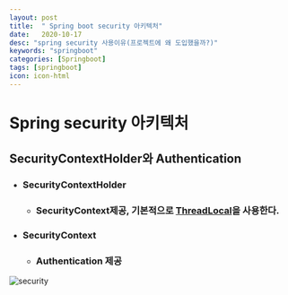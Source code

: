 ```yaml
---
layout: post
title:  " Spring boot security 아키텍처"
date:   2020-10-17
desc: "spring security 사용이유(프로젝트에 왜 도입했을까?)"
keywords: "springboot"
categories: [Springboot]
tags: [springboot]
icon: icon-html
---
```


Spring security 아키텍처
====

## SecurityContextHolder와 Authentication
+ ### SecurityContextHolder
    + ### SecurityContext제공, 기본적으로 [ThreadLocal](https://google.com, "google link")을 사용한다.
+ ### SecurityContext
    + ### Authentication 제공
![security](https://user-images.githubusercontent.com/37110261/96367014-3bb5eb80-1186-11eb-8af1-b59523d39a19.PNG)